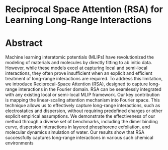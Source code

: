 # Reciprocal Space Attention (RSA) for Learning Long-Range Interactions

# Abstract
Machine learning interatomic potentials (MLIPs) have revolutionized the modeling of materials and molecules by directly fitting to ab initio data. However, while these models excel at capturing local and semi-local interactions, they often prove insufficient when an explicit and efficient treatment of long-range interactions are required. To address this limitation, we introduce Reciprocal-Space Attention (RSA), designed to capture long-range interactions in the Fourier domain. RSA can be seamlessly integrated with any existing local or semi-local MLIP framework. Our key contribution is mapping the linear-scaling attention mechanism into Fourier
space. This technique allows us to effectively capture long-range interactions, such as electrostatics and dispersion, without requiring predefined charges or other explicit empirical assumptions. We demonstrate the effectiveness of our method through a diverse set of benchmarks, including the dimer binding curve, dispersion interactions in layered phosphorene exfoliation, and molecular dynamics simulation of water. Our results show that RSA successfully captures long-range interactions in various such chemical environments
